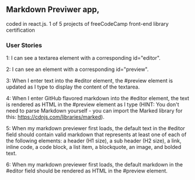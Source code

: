 ## Markdown Previwer app, 
coded in react.js. 1 of 5 projects of freeCodeCamp front-end library certification

### User Stories
1: I can see a textarea element with a corresponding id="editor".

2: I can see an element with a corresponding id="preview".

3: When I enter text into the #editor element, the #preview element is updated as I type to display the content of the textarea.

4: When I enter GitHub flavored markdown into the #editor element, the text is rendered as HTML in the #preview element as I type (HINT: You don't need to parse Markdown yourself - you can import the Marked library for this: https://cdnjs.com/libraries/marked).

5: When my markdown previewer first loads, the default text in the #editor field should contain valid markdown that represents at least one of each of the following elements: a header (H1 size), a sub header (H2 size), a link, inline code, a code block, a list item, a blockquote, an image, and bolded text.

6: When my markdown previewer first loads, the default markdown in the #editor field should be rendered as HTML in the #preview element.
